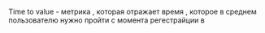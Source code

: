 Time to value - метрика , которая отражает время , которое в среднем пользователю нужно пройти с момента регестрайции в 